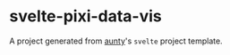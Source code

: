 # svelte-pixi-data-vis

A project generated from [aunty](https://github.com/abcnews/aunty)'s `svelte` project template.
